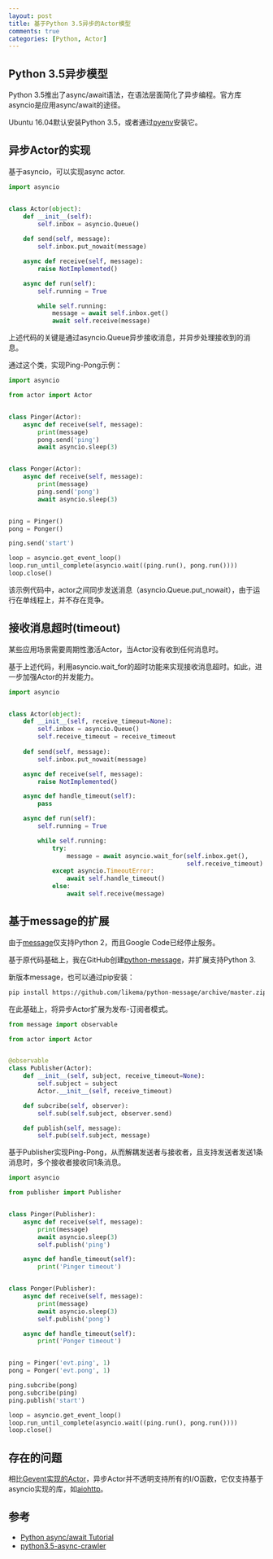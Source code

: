 ```yaml
---
layout: post
title: 基于Python 3.5异步的Actor模型
comments: true
categories: [Python, Actor]
---
```


## Python 3.5异步模型

Python 3.5推出了async/await语法，在语法层面简化了异步编程。官方库asyncio是应用async/await的途径。

Ubuntu 16.04默认安装Python 3.5，或者通过[pyenv](/blog/2016/05/21/pyenv-tutorial/)安装它。

## 异步Actor的实现

基于asyncio，可以实现async actor.

```python
import asyncio


class Actor(object):
    def __init__(self):
        self.inbox = asyncio.Queue()
        
    def send(self, message):
        self.inbox.put_nowait(message)

    async def receive(self, message):
        raise NotImplemented()

    async def run(self):
        self.running = True

        while self.running:
            message = await self.inbox.get()
            await self.receive(message)
```

上述代码的关键是通过asyncio.Queue异步接收消息，并异步处理接收到的消息。

通过这个类，实现Ping-Pong示例：

```python
import asyncio

from actor import Actor


class Pinger(Actor):
    async def receive(self, message):
        print(message)
        pong.send('ping')
        await asyncio.sleep(3)


class Ponger(Actor):
    async def receive(self, message):
        print(message)
        ping.send('pong')
        await asyncio.sleep(3)


ping = Pinger()
pong = Ponger()

ping.send('start')

loop = asyncio.get_event_loop()
loop.run_until_complete(asyncio.wait((ping.run(), pong.run())))
loop.close()
```

该示例代码中，actor之间同步发送消息（asyncio.Queue.put\_nowait），由于运行在单线程上，并不存在竞争。

## 接收消息超时(timeout)

某些应用场景需要周期性激活Actor，当Actor没有收到任何消息时。

基于上述代码，利用asyncio.wait\_for的超时功能来实现接收消息超时。如此，进一步加强Actor的并发能力。

```python
import asyncio


class Actor(object):
    def __init__(self, receive_timeout=None):
        self.inbox = asyncio.Queue()
        self.receive_timeout = receive_timeout
        
    def send(self, message):
        self.inbox.put_nowait(message)

    async def receive(self, message):
        raise NotImplemented()

    async def handle_timeout(self):
        pass

    async def run(self):
        self.running = True

        while self.running:
            try:
                message = await asyncio.wait_for(self.inbox.get(),
                                                 self.receive_timeout)
            except asyncio.TimeoutError:
                await self.handle_timeout()
            else:
                await self.receive(message)
```

## 基于message的扩展

由于[message](http://blog.csdn.net/gzlaiyonghao/article/details/7215315)仅支持Python 2，而且Google Code已经停止服务。

基于原代码基础上，我在GitHub创建[python-message](https://github.com/likema/python-message)，并扩展支持Python 3.

新版本message，也可以通过pip安装：

```bash
pip install https://github.com/likema/python-message/archive/master.zip
```

在此基础上，将异步Actor扩展为发布-订阅者模式。

```python
from message import observable

from actor import Actor


@observable
class Publisher(Actor):
    def __init__(self, subject, receive_timeout=None):
        self.subject = subject
        Actor.__init__(self, receive_timeout)

    def subcribe(self, observer):
        self.sub(self.subject, observer.send)

    def publish(self, message):
        self.pub(self.subject, message)
```

基于Publisher实现Ping-Pong，从而解耦发送者与接收者，且支持发送者发送1条消息时，多个接收者接收同1条消息。

```python
import asyncio

from publisher import Publisher


class Pinger(Publisher):
    async def receive(self, message):
        print(message)
        await asyncio.sleep(3)
        self.publish('ping')

    async def handle_timeout(self):
        print('Pinger timeout')


class Ponger(Publisher):
    async def receive(self, message):
        print(message)
        await asyncio.sleep(3)
        self.publish('pong')

    async def handle_timeout(self):
        print('Ponger timeout')


ping = Pinger('evt.ping', 1)
pong = Ponger('evt.pong', 1)

ping.subcribe(pong)
pong.subcribe(ping)
ping.publish('start')

loop = asyncio.get_event_loop()
loop.run_until_complete(asyncio.wait((ping.run(), pong.run())))
loop.close()
```

## 存在的问题

相比[Gevent实现的Actor](/blog/2016/04/20/python-gevent-actor/)，异步Actor并不透明支持所有的I/O函数，它仅支持基于asyncio实现的库，如[aiohttp](http://aiohttp.readthedocs.io/en/stable/)。

## 参考

* [Python async/await Tutorial](http://stackabuse.com/python-async-await-tutorial/)
* [python3.5-async-crawler](https://github.com/mehmetkose/python3.5-async-crawler)



